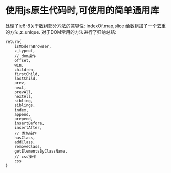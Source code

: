 # 使用js原生代码时,可使用的简单通用库

处理了ie6-8关于数组部分方法的兼容性: indexOf,map,slice
给数组加了一个去重的方法,z_unique.
对于DOM常用的方法进行了归纳总结:
```
return{
	isModernBrowser,
	z_typeof,
	// dom操作
	offset,
	win,
	children,
	firstChild,
	lastChild,
	prev,
	next,
	prevAll,
	nextAll,
	sibling,
	siblings,
	index,
	append,
	prepend,
	insertBefore,
	insertAfter,
	// 类名操作
	hasClass,
	addClass,
	removeClass,
	getElementsByClassName,
	// css操作
	css
}

```

